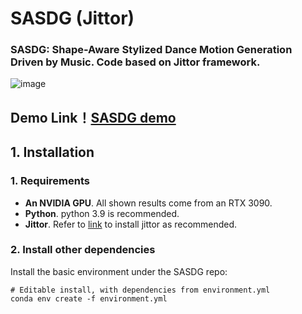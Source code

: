 # SASDG (Jittor)
### SASDG: Shape-Aware Stylized Dance Motion Generation Driven by Music. Code based on Jittor framework.
![image](https://github.com/user-attachments/assets/d3376f95-e60b-4e6b-a193-3ced3e04ecde)

## Demo Link！[SASDG demo](https://www.bilibili.com/video/BV1Xy4qeQEmj)

## 1. Installation

### 1. Requirements
- **An NVIDIA GPU**. All shown results come from an RTX 3090.
-  **Python**. python 3.9 is recommended.
-  **Jittor**. Refer to [link](https://github.com/Jittor/jittor) to install jittor as recommended.

### 2. Install other dependencies 
Install the basic environment under the SASDG repo:
```shell
# Editable install, with dependencies from environment.yml
conda env create -f environment.yml
```
